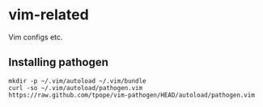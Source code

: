# vim-related
Vim configs etc.

## Installing pathogen
    mkdir -p ~/.vim/autoload ~/.vim/bundle
    curl -so ~/.vim/autoload/pathogen.vim
    https://raw.github.com/tpope/vim-pathogen/HEAD/autoload/pathogen.vim
